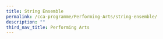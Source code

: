 ```yaml
---
title: String Ensemble
permalink: /cca-programme/Performing-Arts/string-ensemble/
description: ""
third_nav_title: Performing Arts
---
```

